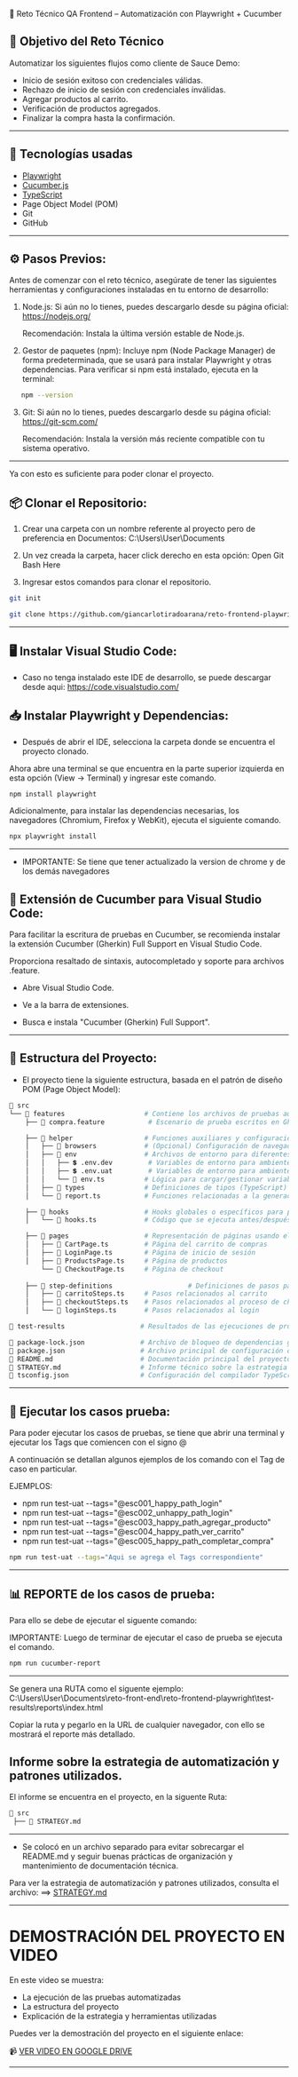   🧪 Reto Técnico QA Frontend – Automatización con Playwright + Cucumber

  ##  🎯 Objetivo del Reto Técnico

Automatizar los siguientes flujos como cliente de Sauce Demo:

- Inicio de sesión exitoso con credenciales válidas.
- Rechazo de inicio de sesión con credenciales inválidas.
- Agregar productos al carrito.
- Verificación de productos agregados.
- Finalizar la compra hasta la confirmación.
---

##  🚀 Tecnologías usadas

- [Playwright](https://playwright.dev/)
- [Cucumber.js](https://github.com/cucumber/cucumber-js)
- [TypeScript](https://www.typescriptlang.org/)
- Page Object Model (POM)
- Git
- GitHub
---

## ⚙️ Pasos Previos:
Antes de comenzar con el reto técnico,  asegúrate de tener las siguientes herramientas y configuraciones instaladas en tu entorno de desarrollo:
1.	Node.js:
 Si aún no lo tienes, puedes descargarlo desde su página oficial:
https://nodejs.org/

    Recomendación: Instala la última versión estable de Node.js.


2.	Gestor de paquetes (npm): 
Incluye npm (Node Package Manager) de forma predeterminada, que se usará para instalar Playwright y otras dependencias.
Para verificar si npm está instalado, ejecuta en la terminal:

```bash  
   npm --version
 ```
3. Git:   Si aún no lo tienes, puedes descargarlo desde su página oficial:  
https://git-scm.com/

   Recomendación: Instala la versión más reciente compatible con tu sistema operativo.

---
Ya con esto es suficiente para poder clonar el proyecto.
## 📦 Clonar el Repositorio:

1. Crear una carpeta con un nombre referente al proyecto pero de preferencia en Documentos: C:\Users\User\Documents

2. Un vez creada la carpeta, hacer click derecho en esta opción:  Open Git Bash Here

3. Ingresar estos comandos para clonar el repositorio.
```bash  
git init
 ```
 ```bash  
git clone https://github.com/giancarlotiradoarana/reto-frontend-playwright.git
 ```
---

## 🖥️ Instalar Visual Studio Code:
 - Caso no tenga instalado este IDE de desarrollo, se puede descargar desde aqui: https://code.visualstudio.com/
 
## 📥 Instalar Playwright y Dependencias:

- Después de abrir el IDE, selecciona la carpeta donde se encuentra el proyecto clonado.

 Ahora abre una terminal se que encuentra en la parte superior izquierda en esta opción (View -> Terminal) y ingresar este comando.

```bash  
npm install playwright
 ```

Adicionalmente, para instalar las dependencias necesarias, los navegadores (Chromium, Firefox y WebKit), ejecuta el siguiente comando.

```bash  
npx playwright install
 ```
---

- IMPORTANTE: Se tiene que tener actualizado la version de chrome y de los demás navegadores
## 🔌 Extensión de Cucumber para Visual Studio Code:
Para facilitar la escritura de pruebas en Cucumber, se recomienda instalar la extensión Cucumber (Gherkin) Full Support en Visual Studio Code.

Proporciona resaltado de sintaxis, autocompletado y soporte para archivos .feature.

- Abre Visual Studio Code.

- Ve a la barra de extensiones.

- Busca e instala "Cucumber (Gherkin) Full Support".
---
## 📁 Estructura del Proyecto:
- El proyecto tiene la siguiente estructura, basada en el patrón de diseño POM (Page Object Model):

```bash
📁 src
└── 📁 features                    # Contiene los archivos de pruebas automatizadas por funcionalidades
    ├── 📄 compra.feature           # Escenario de prueba escritos en Gherkin para la funcionalidad de compra

    ├── 📁 helper                  # Funciones auxiliares y configuración del entorno
    │   ├── 📁 browsers            # (Opcional) Configuración de navegadores para ejecución de pruebas
    │   ├── 📁 env                 # Archivos de entorno para diferentes ambientes
    │   │   ├── 💲 .env.dev         # Variables de entorno para ambiente de desarrollo
    │   │   ├── 💲 .env.uat         # Variables de entorno para ambiente de pruebas UAT
    │   │   └── 📄 env.ts          # Lógica para cargar/gestionar variables de entorno
    │   ├── 📁 types               # Definiciones de tipos (TypeScript) si son necesarias
    │   └── 📄 report.ts           # Funciones relacionadas a la generación de reportes

    ├── 📁 hooks                   # Hooks globales o específicos para pruebas
    │   └── 📄 hooks.ts            # Código que se ejecuta antes/después de los escenarios

    ├── 📁 pages                   # Representación de páginas usando el patrón Page Object Model
    │   ├── 📄 CartPage.ts         # Página del carrito de compras
    │   ├── 📄 LoginPage.ts        # Página de inicio de sesión
    │   ├── 📄 ProductsPage.ts     # Página de productos
        └── 📄 CheckoutPage.ts     # Página de checkout
        
    ├── 📁 step-definitions                   # Definiciones de pasos para los escenarios Gherkin
    │   ├── 📄 carritoSteps.ts     # Pasos relacionados al carrito
    │   ├── 📄 checkoutSteps.ts    # Pasos relacionados al proceso de checkout
    │   └── 📄 loginSteps.ts       # Pasos relacionados al login

📁 test-results                   # Resultados de las ejecuciones de pruebas (reportes, logs, etc.)

📄 package-lock.json              # Archivo de bloqueo de dependencias generado por npm
📄 package.json                   # Archivo principal de configuración del proyecto (scripts, dependencias, etc.)
📄 README.md                      # Documentación principal del proyecto
📄 STRATEGY.md                    # Informe técnico sobre la estrategia de automatización, patrones aplicados y convenciones
📄 tsconfig.json                  # Configuración del compilador TypeScript

```
---

## 🧪 Ejecutar los casos prueba:

Para poder ejecutar los casos de pruebas, se tiene que abrir una terminal y ejecutar los Tags que comiencen con el signo @

A continuación se detallan algunos ejemplos de los comando con el Tag de caso en particular.

EJEMPLOS:

- npm run test-uat --tags="@esc001_happy_path_login"
- npm run test-uat --tags="@esc002_unhappy_path_login"
- npm run test-uat --tags="@esc003_happy_path_agregar_producto"
- npm run test-uat --tags="@esc004_happy_path_ver_carrito"
- npm run test-uat --tags="@esc005_happy_path_completar_compra"

```bash  
npm run test-uat --tags="Aqui se agrega el Tags correspondiente"
 ```
---

## 📊 REPORTE de los casos de  prueba:

Para ello se debe de ejecutar el siguente comando:

IMPORTANTE: Luego de terminar de ejecutar el caso de prueba se ejecuta el comando.
```bash  
npm run cucumber-report
 ```
---

Se  genera una RUTA como el siguente ejemplo: C:\Users\User\Documents\reto-front-end\reto-frontend-playwright\test-results\reports\index.html

Copiar la ruta y pegarlo en la URL de cualquier navegador, con ello se mostrará el reporte más detallado.
## Informe sobre la estrategia de automatización y patrones utilizados.

El informe se encuentra en el proyecto, en la siguente Ruta:
```bash
📁 src             
 ├── 📄 STRATEGY.md  
  ```
  ---
- Se colocó en un archivo separado para evitar sobrecargar el README.md y seguir buenas prácticas de organización y mantenimiento de documentación técnica.

Para ver la estrategia de automatización y patrones utilizados, consulta el archivo: ==>  [STRATEGY.md](./STRATEGY.md)

---
# DEMOSTRACIÓN DEL PROYECTO EN VIDEO

En este video se muestra:
- La ejecución de las pruebas automatizadas
- La estructura del proyecto
- Explicación de la estrategia y herramientas utilizadas

Puedes ver la demostración del proyecto en el siguiente enlace:

📹 [VER VIDEO EN GOOGLE DRIVE](https://drive.google.com/drive/folders/1wzM0drAp-5DE5Ksu2uTBYcvXTGDaaz95?usp=sharing)

---
